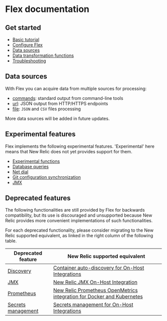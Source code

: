 # Flex documentation

## Get started

- [Basic tutorial](basic-tutorial.md)
- [Configure Flex](basics/configure.md)
- [Data sources](apis/README.md)
- [Data transformation functions](basics/functions.md)
- [Troubleshooting](troubleshooting.md)

## Data sources

With Flex you can acquire data from multiple sources for processing:

- [commands](apis/commands.md): standard output from command-line tools
- [url](apis/url.md): JSON output from HTTP/HTTPS endpoints
- [file](apis/file.md): `JSON` and `CSV` files processing

More data sources will be added in future updates. 

## Experimental features

Flex implements the following experimental features. 'Experimental' here means that New Relic does not yet provides support for them.

- [Experimental functions](experimental/functions.md)
- [Database queries](experimental/db.md)
- [Net dial](experimental/dial.md)
- [Git configuration synchronization](experimental/git_sync.md)
- [JMX](experimental/jmx.md)

## Deprecated features

The following functionalities are still provided by Flex for backwards compatibility, but its use is discouraged and unsupported because New Relic provides more convenient implementations of such functionalities.

For each deprecated functionality, please consider migrating to the New Relic supported equivalent, as linked in the right column of the following table. 

| Deprecated feature | New Relic supported equivalent |
|---|---|
| [Discovery](deprecated/discovery.md) | [Container auto-discovery for On-Host Integrations](https://docs.newrelic.com/docs/integrations/host-integrations/installation/container-auto-discovery) |
| [JMX](deprecated/jmx.md) | [New Relic JMX On-Host Integration](http://github.com/newrelic/nri-jmx) |
| [Prometheus](deprecated/prometheus.md) | [New Relic Prometheus OpenMetrics integration for Docker and Kubernetes](https://docs.newrelic.com/docs/integrations/prometheus-integrations) |
| [Secrets management](deprecated/secrets.md) | [Secrets management for On-Host Integrations](https://docs.newrelic.com/docs/integrations/host-integrations/installation/secrets-management) |


